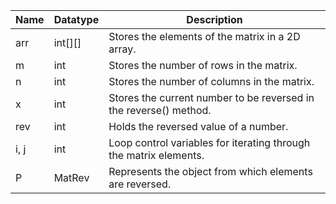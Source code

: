 | Name | Datatype | Description                                                       |
|------|----------|-------------------------------------------------------------------|
| arr  | int[][]  | Stores the elements of the matrix in a 2D array.                  |
| m    | int      | Stores the number of rows in the matrix.                          |
| n    | int      | Stores the number of columns in the matrix.                       |
| x    | int      | Stores the current number to be reversed in the reverse() method. |
| rev  | int      | Holds the reversed value of a number.                             |
| i, j | int      | Loop control variables for iterating through the matrix elements. |
| P    | MatRev   | Represents the object from which elements are reversed.           |
